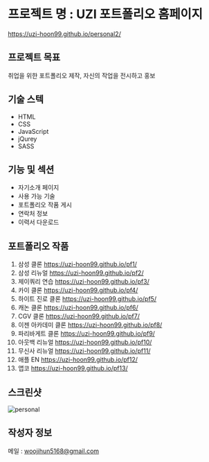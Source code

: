 # 프로젝트 명 : UZI 포트폴리오 홈페이지
https://uzi-hoon99.github.io/personal2/

## 프로젝트 목표
취업을 위한 포트폴리오 제작, 자신의 작업을 전시하고 홍보

## 기술 스텍
- HTML
- CSS
- JavaScript
- jQurey
- SASS

## 기능 및 섹션
- 자기소개 페이지
- 사용 가능 기술
- 포트폴리오 작품 게시
- 연락처 정보
- 이력서 다운로드 

## 포트폴리오 작품
1. 삼성 클론	https://uzi-hoon99.github.io/pf1/
2. 삼성 리뉴얼	https://uzi-hoon99.github.io/pf2/
3. 제이쿼리 연습	https://uzi-hoon99.github.io/pf3/
4. 카이 클론	https://uzi-hoon99.github.io/pf4/
5. 하이트 진로 클론	https://uzi-hoon99.github.io/pf5/
6. 캐논 클론	https://uzi-hoon99.github.io/pf6/
7. CGV 클론	https://uzi-hoon99.github.io/pf7/
8. 이젠 아카데미 클론	https://uzi-hoon99.github.io/pf8/
9. 파리바게트 클론	https://uzi-hoon99.github.io/pf9/
10. 아웃백 리뉴얼	https://uzi-hoon99.github.io/pf10/
11. 무신사 리뉴얼	https://uzi-hoon99.github.io/pf11/
12. 애플 EN	https://uzi-hoon99.github.io/pf12/
13. 앱코	https://uzi-hoon99.github.io/pf13/
	

## 스크린샷
![personal](https://github.com/uzi-hoon99/personal2/assets/142555239/e1142317-d259-4f18-ae54-c1effcae0841)


## 작성자 정보
메일 : woojihun5168@gmail.com

